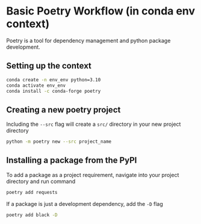 # Basic Poetry Workflow (in conda env context)

Poetry is a tool for dependency management and python package development.

## Setting up the context

```bash
conda create -n env_env python=3.10
conda activate env_env
conda install -c conda-forge poetry
```

## Creating a new poetry project

Including the `--src` flag will create a `src/` directory in your new project directory

```bash
python -m poetry new --src project_name
```

## Installing a package from the PyPI

To add a package as a project requirement, navigate into your project directory and run command

```bash
poetry add requests
```

If a package is just a development dependency, add the `-D` flag

```bash
poetry add black -D
```